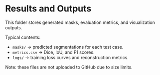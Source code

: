 # Results and Outputs

This folder stores generated masks, evaluation metrics, and visualization outputs.

Typical contents:
- `masks/` → predicted segmentations for each test case.  
- `metrics.csv` → Dice, IoU, and F1 scores.  
- `logs/` → training loss curves and reconstruction metrics.

Note: these files are not uploaded to GitHub due to size limits.
